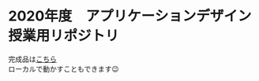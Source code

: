 # 2020年度　アプリケーションデザイン授業用リポジトリ
完成品は[こちら](https://github.com/mayu-snba19/pien-project)  
ローカルで動かすこともできます:wink:
